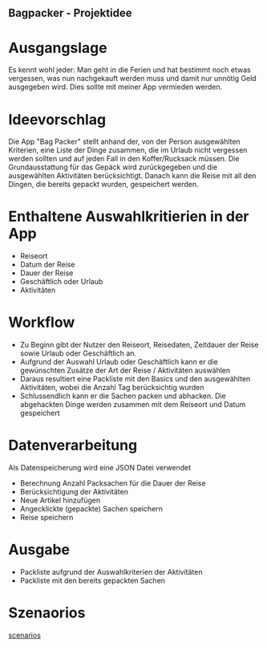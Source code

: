 ## Bagpacker - Projektidee

# Ausgangslage
Es kennt wohl jeder: Man geht in die Ferien und hat bestimmt noch etwas vergessen, was nun nachgekauft werden muss und damit nur unnötig Geld ausgegeben wird. Dies sollte mit meiner App vermieden werden. 


# Ideevorschlag
Die App "Bag Packer" stellt anhand der, von der Person ausgewählten Kriterien, eine Liste der Dinge zusammen, die im Urlaub nicht vergessen werden sollten und auf jeden Fall in den Koffer/Rucksack müssen. Die Grundausstattung für das Gepäck wird zurückgegeben und die ausgewählten Aktivitäten berücksichtigt. Danach kann die Reise mit all den Dingen, die bereits gepackt wurden, gespeichert werden. 

# Enthaltene Auswahlkritierien in der App

* Reiseort
* Datum der Reise
* Dauer der Reise
* Geschäftlich oder Urlaub
* Aktivitäten

# Workflow 
* Zu Beginn gibt der Nutzer den Reiseort, Reisedaten, Zeitdauer der Reise sowie Urlaub oder Geschäftlich an. 
* Aufgrund der Auswahl Urlaub oder Geschäftlich kann er die gewünschten Zusätze der Art der Reise / Aktivitäten auswählen 
* Daraus resultiert eine Packliste mit den Basics und den ausgewählten Aktivitäten, wobei die Anzahl Tag berücksichtig wurden
* Schlussendlich kann er die Sachen packen und abhacken. Die abgehackten Dinge werden zusammen mit dem Reiseort und Datum gespeichert


# Datenverarbeitung
Als Datenspeicherung wird eine JSON Datei verwendet

* Berechnung Anzahl Packsachen für die Dauer der Reise
* Berücksichtigung der Aktivitäten
* Neue Artikel hinzufügen 
* Angecklickte (gepackte) Sachen speichern
* Reise speichern 

# Ausgabe
* Packliste aufgrund der Auswahlkriterien der Aktivitäten
* Packliste mit den bereits gepackten Sachen

# Szenaorios 
[scenarios](../scenarios/scenarios.png)

